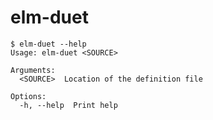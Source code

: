 # elm-duet

```console
$ elm-duet --help
Usage: elm-duet <SOURCE>

Arguments:
  <SOURCE>  Location of the definition file

Options:
  -h, --help  Print help

```
